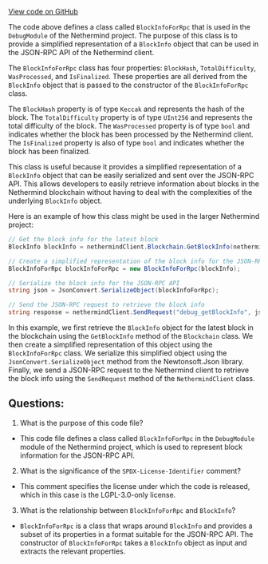 [View code on GitHub](https://github.com/NethermindEth/nethermind/src/Nethermind/Nethermind.JsonRpc/Modules/DebugModule/BlockInfoForRpc.cs)

The code above defines a class called `BlockInfoForRpc` that is used in the `DebugModule` of the Nethermind project. The purpose of this class is to provide a simplified representation of a `BlockInfo` object that can be used in the JSON-RPC API of the Nethermind client.

The `BlockInfoForRpc` class has four properties: `BlockHash`, `TotalDifficulty`, `WasProcessed`, and `IsFinalized`. These properties are all derived from the `BlockInfo` object that is passed to the constructor of the `BlockInfoForRpc` class. 

The `BlockHash` property is of type `Keccak` and represents the hash of the block. The `TotalDifficulty` property is of type `UInt256` and represents the total difficulty of the block. The `WasProcessed` property is of type `bool` and indicates whether the block has been processed by the Nethermind client. The `IsFinalized` property is also of type `bool` and indicates whether the block has been finalized.

This class is useful because it provides a simplified representation of a `BlockInfo` object that can be easily serialized and sent over the JSON-RPC API. This allows developers to easily retrieve information about blocks in the Nethermind blockchain without having to deal with the complexities of the underlying `BlockInfo` object.

Here is an example of how this class might be used in the larger Nethermind project:

```csharp
// Get the block info for the latest block
BlockInfo blockInfo = nethermindClient.Blockchain.GetBlockInfo(nethermindClient.Blockchain.LatestBlockHash);

// Create a simplified representation of the block info for the JSON-RPC API
BlockInfoForRpc blockInfoForRpc = new BlockInfoForRpc(blockInfo);

// Serialize the block info for the JSON-RPC API
string json = JsonConvert.SerializeObject(blockInfoForRpc);

// Send the JSON-RPC request to retrieve the block info
string response = nethermindClient.SendRequest("debug_getBlockInfo", json);
``` 

In this example, we first retrieve the `BlockInfo` object for the latest block in the blockchain using the `GetBlockInfo` method of the `Blockchain` class. We then create a simplified representation of this object using the `BlockInfoForRpc` class. We serialize this simplified object using the `JsonConvert.SerializeObject` method from the Newtonsoft.Json library. Finally, we send a JSON-RPC request to the Nethermind client to retrieve the block info using the `SendRequest` method of the `NethermindClient` class.
## Questions: 
 1. What is the purpose of this code file?
- This code file defines a class called `BlockInfoForRpc` in the `DebugModule` module of the Nethermind project, which is used to represent block information for the JSON-RPC API.

2. What is the significance of the `SPDX-License-Identifier` comment?
- This comment specifies the license under which the code is released, which in this case is the LGPL-3.0-only license.

3. What is the relationship between `BlockInfoForRpc` and `BlockInfo`?
- `BlockInfoForRpc` is a class that wraps around `BlockInfo` and provides a subset of its properties in a format suitable for the JSON-RPC API. The constructor of `BlockInfoForRpc` takes a `BlockInfo` object as input and extracts the relevant properties.